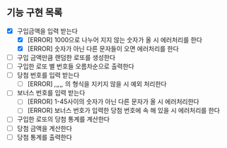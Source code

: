 ## 기능 구현 목록

- [x] 구입금액을 입력 받는다
  - [x] [ERROR] 1000으로 나누어 지지 않는 숫자가 올 시 에러처리를 한다
  - [x] [ERROR] 숫자가 아닌 다른 문자들이 오면 에러처리를 한다
- [ ] 구입 금액만큼 랜덤한 로또를 생성한다
- [ ] 구입한 로또 별 번호들 오름차순으로 출력한다
- [ ] 당첨 번호를 입력 받는다
  - [ ] [ERROR] *,*,*,*,*,* 의 형식을 지키지 않을 시 예외 처리한다
- [ ] 보너스 번호를 입력 받는다
  - [ ] [ERROR] 1-45사이의 숫자가 아닌 다른 문자가 올 시 에러처리한다
  - [ ] [ERROR] 보너스 번호가 입력한 당첨 번호에 속 해 있을 시 에러처리를 한다
- [ ] 구입한 로또의 당첨 통계를 계산한다
- [ ] 당첨 금액을 계산한다
- [ ] 당첨 통계를 출력한다